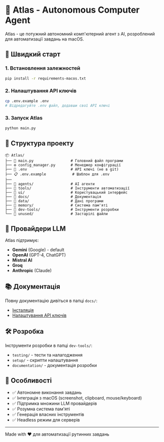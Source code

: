 # 🤖 Atlas - Autonomous Computer Agent

Atlas - це потужний автономний комп'ютерний агент з AI, розроблений для автоматизації завдань на macOS.

## 🚀 Швидкий старт

### 1. Встановлення залежностей
```bash
pip install -r requirements-macos.txt
```

### 2. Налаштування API ключів
```bash
cp .env.example .env
# Відредагуйте .env файл, додавши свої API ключі
```

### 3. Запуск Atlas
```bash
python main.py
```

## 📁 Структура проекту

```
📦 Atlas/
├── 🤖 main.py                 # Головний файл програми
├── ⚙️ config_manager.py       # Менеджер конфігурації
├── 🔐 .env                    # API ключі (не в git)
├── 📋 .env.example            # Шаблон для .env
├── 
├── 📁 agents/                 # AI агенти
├── 📁 tools/                  # Інструменти автоматизації
├── 📁 ui/                     # Користувацький інтерфейс
├── 📁 docs/                   # Документація
├── 📁 data/                   # Дані програми
├── 📁 memory/                 # Система пам'яті
├── 📁 dev-tools/              # Інструменти розробки
└── 📁 unused/                 # Застарілі файли
```

## 🔧 Провайдери LLM

Atlas підтримує:
- **Gemini** (Google) - default
- **OpenAI** (GPT-4, ChatGPT)
- **Mistral AI**
- **Groq**
- **Anthropic** (Claude)

## 📚 Документація

Повну документацію дивіться в папці `docs/`:
- [Інсталяція](INSTALLATION.md)
- [Налаштування API ключів](dev-tools/documentation/API_KEYS_SETUP.md)

## 🛠️ Розробка

Інструменти розробки в папці `dev-tools/`:
- `testing/` - тести та налагодження
- `setup/` - скрипти налаштування
- `documentation/` - документація розробки

## 🎯 Особливості

- ✅ Автономне виконання завдань
- ✅ Інтеграція з macOS (screenshot, clipboard, mouse/keyboard)
- ✅ Підтримка множини LLM провайдерів
- ✅ Розумна система пам'яті
- ✅ Генерація власних інструментів
- ✅ Headless режим для серверів

---

Made with ❤️ для автоматизації рутинних завдань

